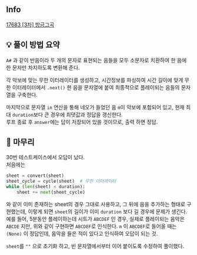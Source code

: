 ## Info
[17683 [3차] 방금그곡](https://school.programmers.co.kr/learn/courses/30/lessons/17683)

## 💡 풀이 방법 요약
`A#` 과 같이 반음이라 두 개의 문자로 표현되는 음들을 모두 소문자로 치환하여 한 음에 한 문자만 차지하도록 변환해 준다.  
  
각 악보에 맞는 무한 이터레이터를 생성하고, 시간정보를 파싱하여 시간 길이에 맞게 무한 이터레이터에서 `.next()` 한 음을 문자열에 붙여 최종적으로 플레이되는 음들의 문자열을 구축한다.  
  
마지막으로 문자열 `in` 연산을 통해 네오가 들었던 음 `m`이 악보에 포함되어 있고, 현재 최대 `duration`보다 큰 경우에 최댓값과 정답을 갱신한다.  
루프 종료 후 `answer`에는 답이 저장되어 있을 것이므로, 출력 하면 정답.

## 🙂 마무리
30번 테스트케이스에서 오답이 났다.  
처음에는
```python
sheet = convert(sheet)
sheet_cycle = cycle(sheet)  # 무한 이터레이터
while (len(sheet) < duration):
    sheet += next(sheet_cycle)
```
와 같이 이미 존재하는 sheet의 경우 그대로 사용하고, 그 뒤에 음을 추가하는 형태로 구현했는데, 이렇게 되면 `sheet`의 길이가 이미 `duration` 보다 길 경우에 문제가 생긴다.  
예를 들어, 5분동안 플레이하는데 시트가 `ABCDEF` 인 경우, 실제로 플레이되는 음악은 `ABCDE` 지만, 위와 같이 구현하면 `ABCDEF`로 인식한다. `m` 이 `ABCDEF`로 들어올 때는 `(None)` 이 정답인데, 음악을 들은 적이 있다고 인식하여 오답이 되는 것.  
  
`sheet`를 `""` 으로 초기화 하고, 빈 문자열에서부터 이어 붙이도록 수정하여 풀이했다.
